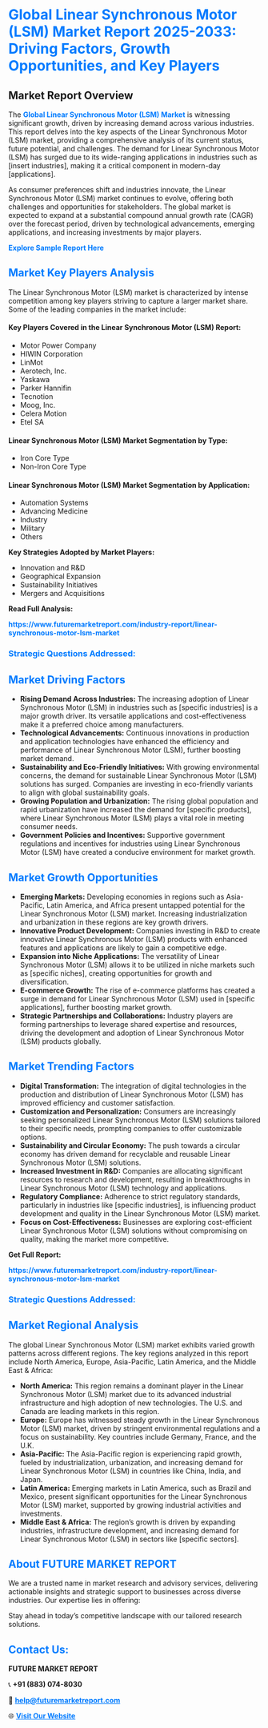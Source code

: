 <h1 style="color: #007BFF;">Global Linear Synchronous Motor (LSM) Market Report 2025-2033: Driving Factors, Growth Opportunities, and Key Players</h1>

<section id="overview">
<h2>Market Report Overview</h2>
<p>The <a href="https://www.futuremarketreport.com/industry-report/linear-synchronous-motor-lsm-market" style="color: #007BFF; text-decoration: none;"><strong>Global Linear Synchronous Motor (LSM) Market</strong></a> is witnessing significant growth, driven by increasing demand across various industries. This report delves into the key aspects of the Linear Synchronous Motor (LSM) market, providing a comprehensive analysis of its current status, future potential, and challenges. The demand for Linear Synchronous Motor (LSM) has surged due to its wide-ranging applications in industries such as [insert industries], making it a critical component in modern-day [applications].</p>
<p>As consumer preferences shift and industries innovate, the Linear Synchronous Motor (LSM) market continues to evolve, offering both challenges and opportunities for stakeholders. The global market is expected to expand at a substantial compound annual growth rate (CAGR) over the forecast period, driven by technological advancements, emerging applications, and increasing investments by major players.</p>
</section>

<section id="overview">
<p><a href="https://www.futuremarketreport.com/request-sample/reportId=91266" style="color: #007BFF; text-decoration: none;"><strong>Explore Sample Report Here</strong></a></p>
</section>

<section id="key-players">
<h2 style="color: #007BFF;">Market Key Players Analysis</h2>
<p>The Linear Synchronous Motor (LSM) market is characterized by intense competition among key players striving to capture a larger market share. Some of the leading companies in the market include:</p>
<h4>Key Players Covered in the Linear Synchronous Motor (LSM) Report:</h4>
<ul><li>Motor Power Company</li><li>HIWIN Corporation</li><li>LinMot</li><li>Aerotech, Inc.</li><li>Yaskawa</li><li>Parker Hannifin</li><li>Tecnotion</li><li>Moog, Inc.</li><li>Celera Motion</li><li>Etel SA</li></ul>
<h4>Linear Synchronous Motor (LSM) Market Segmentation by Type:</h4>
<ul><li>Iron Core Type</li><li>Non-Iron Core Type</li></ul>

<h4>Linear Synchronous Motor (LSM) Market Segmentation by Application:</h4>
<ul><li>Automation Systems</li><li>Advancing Medicine</li><li>Industry</li><li>Military</li><li>Others</li></ul>
<p><strong>Key Strategies Adopted by Market Players:</strong></p>
<ul>
<li>Innovation and R&D</li>
<li>Geographical Expansion</li>
<li>Sustainability Initiatives</li>
<li>Mergers and Acquisitions</li>
</ul>
</section>

<section>
<p><strong>Read Full Analysis: </strong></p><a href="https://www.futuremarketreport.com/industry-report/linear-synchronous-motor-lsm-market" style="color: #007BFF; text-decoration: none;"><strong>https://www.futuremarketreport.com/industry-report/linear-synchronous-motor-lsm-market</strong></a>
<h3 style="color: #007BFF;">Strategic Questions Addressed:</h3>
</section>

<section id="driving-factors">
<h2 style="color: #007BFF;">Market Driving Factors</h2>
<ul>
<li><strong>Rising Demand Across Industries:</strong> The increasing adoption of Linear Synchronous Motor (LSM) in industries such as [specific industries] is a major growth driver. Its versatile applications and cost-effectiveness make it a preferred choice among manufacturers.</li>
<li><strong>Technological Advancements:</strong> Continuous innovations in production and application technologies have enhanced the efficiency and performance of Linear Synchronous Motor (LSM), further boosting market demand.</li>
<li><strong>Sustainability and Eco-Friendly Initiatives:</strong> With growing environmental concerns, the demand for sustainable Linear Synchronous Motor (LSM) solutions has surged. Companies are investing in eco-friendly variants to align with global sustainability goals.</li>
<li><strong>Growing Population and Urbanization:</strong> The rising global population and rapid urbanization have increased the demand for [specific products], where Linear Synchronous Motor (LSM) plays a vital role in meeting consumer needs.</li>
<li><strong>Government Policies and Incentives:</strong> Supportive government regulations and incentives for industries using Linear Synchronous Motor (LSM) have created a conducive environment for market growth.</li>
</ul>
</section>

<section id="growth-opportunities">
<h2 style="color: #007BFF;">Market Growth Opportunities</h2>
<ul>
<li><strong>Emerging Markets:</strong> Developing economies in regions such as Asia-Pacific, Latin America, and Africa present untapped potential for the Linear Synchronous Motor (LSM) market. Increasing industrialization and urbanization in these regions are key growth drivers.</li>
<li><strong>Innovative Product Development:</strong> Companies investing in R&D to create innovative Linear Synchronous Motor (LSM) products with enhanced features and applications are likely to gain a competitive edge.</li>
<li><strong>Expansion into Niche Applications:</strong> The versatility of Linear Synchronous Motor (LSM) allows it to be utilized in niche markets such as [specific niches], creating opportunities for growth and diversification.</li>
<li><strong>E-commerce Growth:</strong> The rise of e-commerce platforms has created a surge in demand for Linear Synchronous Motor (LSM) used in [specific applications], further boosting market growth.</li>
<li><strong>Strategic Partnerships and Collaborations:</strong> Industry players are forming partnerships to leverage shared expertise and resources, driving the development and adoption of Linear Synchronous Motor (LSM) products globally.</li>
</ul>
</section>

<section id="trending-factors">
<h2 style="color: #007BFF;">Market Trending Factors</h2>
<ul>
<li><strong>Digital Transformation:</strong> The integration of digital technologies in the production and distribution of Linear Synchronous Motor (LSM) has improved efficiency and customer satisfaction.</li>
<li><strong>Customization and Personalization:</strong> Consumers are increasingly seeking personalized Linear Synchronous Motor (LSM) solutions tailored to their specific needs, prompting companies to offer customizable options.</li>
<li><strong>Sustainability and Circular Economy:</strong> The push towards a circular economy has driven demand for recyclable and reusable Linear Synchronous Motor (LSM) solutions.</li>
<li><strong>Increased Investment in R&D:</strong> Companies are allocating significant resources to research and development, resulting in breakthroughs in Linear Synchronous Motor (LSM) technology and applications.</li>
<li><strong>Regulatory Compliance:</strong> Adherence to strict regulatory standards, particularly in industries like [specific industries], is influencing product development and quality in the Linear Synchronous Motor (LSM) market.</li>
<li><strong>Focus on Cost-Effectiveness:</strong> Businesses are exploring cost-efficient Linear Synchronous Motor (LSM) solutions without compromising on quality, making the market more competitive.</li>
</ul>
</section>

<section>
<p><strong>Get Full Report: </strong></p><a href="https://www.futuremarketreport.com/industry-report/linear-synchronous-motor-lsm-market" style="color: #007BFF; text-decoration: none;"><strong>https://www.futuremarketreport.com/industry-report/linear-synchronous-motor-lsm-market</strong></a>
<h3 style="color: #007BFF;">Strategic Questions Addressed:</h3>
</section>


<section id="regional-analysis">
<h2 style="color: #007BFF;">Market Regional Analysis</h2>
<p>The global Linear Synchronous Motor (LSM) market exhibits varied growth patterns across different regions. The key regions analyzed in this report include North America, Europe, Asia-Pacific, Latin America, and the Middle East & Africa:</p>
<ul>
<li><strong>North America:</strong> This region remains a dominant player in the Linear Synchronous Motor (LSM) market due to its advanced industrial infrastructure and high adoption of new technologies. The U.S. and Canada are leading markets in this region.</li>
<li><strong>Europe:</strong> Europe has witnessed steady growth in the Linear Synchronous Motor (LSM) market, driven by stringent environmental regulations and a focus on sustainability. Key countries include Germany, France, and the U.K.</li>
<li><strong>Asia-Pacific:</strong> The Asia-Pacific region is experiencing rapid growth, fueled by industrialization, urbanization, and increasing demand for Linear Synchronous Motor (LSM) in countries like China, India, and Japan.</li>
<li><strong>Latin America:</strong> Emerging markets in Latin America, such as Brazil and Mexico, present significant opportunities for the Linear Synchronous Motor (LSM) market, supported by growing industrial activities and investments.</li>
<li><strong>Middle East & Africa:</strong> The region’s growth is driven by expanding industries, infrastructure development, and increasing demand for Linear Synchronous Motor (LSM) in sectors like [specific sectors].</li>
</ul>
</section>

<footer>
<h2 style="color: #007BFF;">About FUTURE MARKET REPORT</h2>
<p>We are a trusted name in market research and advisory services, delivering actionable insights and strategic support to businesses across diverse industries. Our expertise lies in offering:</p>

<p>Stay ahead in today’s competitive landscape with our tailored research solutions.</p>

<h2 style="color: #007BFF;">Contact Us:</h2>
<p><strong>FUTURE MARKET REPORT</strong></p>
<p>📞 <strong>+91 (883) 074-8030</strong></p>
<p>📧 <strong><a href="mailto:help@futuremarketreport.com" style="color: #007BFF;">help@futuremarketreport.com</a></strong></p>
<p>🌐 <strong><a href="https://www.futuremarketreport.com/" style="color: #007BFF;">Visit Our Website</a></strong></p>
</footer>